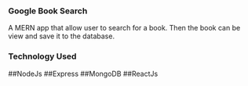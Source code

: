 ### Google Book Search
A MERN app that allow user to search for a book. Then the book can be view and save it to the database.
### Technology Used
##NodeJs
##Express
##MongoDB
##ReactJs
